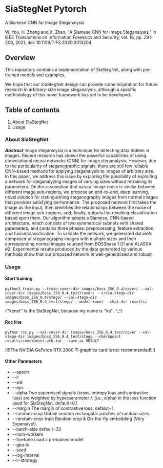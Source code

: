 # SiaStegNet Pytorch
A Siamese CNN for Image Steganalysis

W. You, H. Zhang and X. Zhao, "A Siamese CNN for Image Steganalysis," in IEEE Transactions on Information Forensics and Security, vol. 16, pp. 291-306, 2021, doi: 10.1109/TIFS.2020.3013204.


## Overview
This repository contains a implementation of SiaStegNet, along with pre-trained models and examples.

We hope that our SiaStegNet design can provide some inspiration for future research in arbitrary-size image steganalysis, although a specific methodology of this novel framework has yet to be developed.

## Table of contents
1. About SiaStegNet
2. Usage

### About SiaStegNet
***Abstract*** Image steganalysis is a technique for detecting data hidden in images. Recent research has shown the powerful capabilities of using convolutional neural networks (CNN) for image steganalysis. However, due to the particularity of steganographic signals, there are still few reliable CNN-based methods for applying steganalysis to images of arbitrary size. In this paper, we address this issue by exploring the possibility of exploiting a network for steganalyzing images of varying sizes without retraining its parameters. On the assumption that natural image noise is similar between different image sub-regions, we propose an end-to-end, deep learning, novel solution for distinguishing steganography images from normal images that provides satisfying performance. The proposed network first takes the image as the input, then identifies the relationships between the noise of different image sub-regions, and, finally, outputs the resulting classification based upon them. Our algorithm adopts a Siamese, CNN-based architecture, which consists of two symmetrical subnets with shared parameters, and contains three phases: preprocessing, feature extraction, and fusion/classification. To validate the network, we generated datasets composed of steganography images with multiple sizes and their corresponding normal images sourced from BOSSbase 1.01 and ALASKA #2. Experimental results produced by the data generated by various methods show that our proposed network is well-generalized and robust.

### Usage
#### Start training
```
python3 train.py --train-cover-dir images/boss_256_0.4/cover/ --val-cover-dir images/boss_256_0.4_test/cover/ --train-stego-dir images/boss_256_0.4/stego/ --val-stego-dir images/boss_256_0.4_test/stego/ --model kenet --ckpt-dir results/
```
(''kenet'' is the SiaStegNet, because my name is ''ke''. ^_^)

#### Roc line
```
python roc.py --val-cover-dir images/boss_256_0.4_test/cover --val-stego-dir images/boss_256_0.4_test/stego --checkpoint results/checkpoint.pth.tar --save-as RESULT
```

(!!!The NVIDIA GeForce RTX 2080 Ti graphics card is not recommended!!!)
#### Other Parameters
* --epoch
* --lr
* --wd
* --eps
* --alpha Two supervised signals (cross-entropy loss and contrastive loss) are weighted by hyperparameter λ (i.e., alpha) in the loss function used for SiaStegNet. default=0.1.
* --margin The margin of contrastive loss. defalut=1.
* --random-crop Obtain random rectangular patches of random sizes.
* --random-crop-train Random crop & On-the-fly embedding (Very Expensive!).
* --batch-size default=32
* --num-workers
* --finetune Load a pretrained model
* --gpu-id
* --seed
* --log-interval
* --lr-strategy
